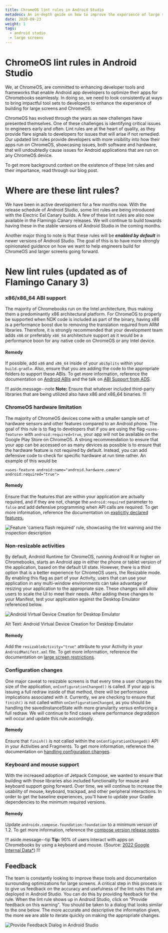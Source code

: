 ```yaml
---
title: ChromeOS lint rules in Android Studio
metadesc: An in-depth guide on how to improve the experience of large screens on ChromeOS with lint rules in Android Studio.
date: 2020-09-23
weight: 1
tags:
  - android studio
  - large screens
---
```


# ChromeOS lint rules in Android Studio

We, at ChromeOS, are committed to enhancing developer tools and frameworks that
enable Android app developers to optimize their apps for Chromebooks seamlessly.
In doing so, we need to look consistently at ways to bring impactful tool sets
to developers to enhance the experience of building for large screens and
ChromeOS.

ChromeOS has evolved through the years as new challenges have presented
themselves. One of these challenges is identifying critical issues to engineers
early and often. Lint rules are at the heart of quality, as they provide flare
signals to developers for issues that will arise if not remedied. Our updated
lint rules provide developers with more visibility into how their apps run on
ChromeOS, showcasing issues, both software and hardware, that will undoubtedly
cause issues for Android applications that are run on any ChromeOS device.

To get more background context on the existence of these lint rules and their
importance, read through our blog post.

# Where are these lint rules?

We have been in active development for a few months now. With the release
schedule of Android Studio, some lint rules are being introduced with the
Electric Eel Canary builds. A few of these lint rules are also now available in
the Flamingo Canary releases. We will continue to build towards having these in
the stable versions of Android Studio in the coming months.

Another major thing to note is that these rules will be ***enabled by
default*** in newer versions of Android Studio. The goal of this is to have more
strongly opinionated guidance on how we want to help engineers build for
ChromeOS and larger screens going forward.

# New lint rules (updated as of Flamingo Canary 3)

### x86/x86_64 ABI support

The majority of Chromebooks run on the Intel architecture, thus making them a
predominantly x86 architectural platform. For ChromeOS to properly be supported
when NDK code is included as part of the binary, having x86 is a performance
boost due to removing the translation required from ARM libraries. Therefore, it
is strongly recommended that your development team adds `x86` or preferably
`x86_64` architecture support as it would be a performance boon for any native
code on ChromeOS or any Intel device.

#### Remedy

If possible, add `x86` and `x86_64` inside of your `abiSplits` within your
`build.gradle`. Also, ensure that you are adding the code to the appropriate
folders to support these ABIs. To get more information, reference the
documentation on [Android ABIs](https://developer.android.com/ndk/guides/abis)
and the talk on [ABI Support from ADS](https://youtu.be/C0IuT0O2wlM?t=229).

!!! aside.message--note
**Note:** Ensure that whatever included third-party libraries that are being
utilized also have x86 and x86_64 binaries. 
!!!

### ChromeOS hardware limitation

The majority of ChromeOS devices come with a smaller sample set of hardware
sensors and other features compared to an Android phone. The goal of this rule
is to flag to developers that if you are using the flag `<uses-feature>` with
`android:required=true`, your app will not be available on the Google Play Store
on ChromeOS. A strong recommendation to ensure that your app can be accessed on
as many devices as possible is to ensure that the hardware feature is not
required by default. Instead, you can add defensive code to check for specific
hardware at run time rather. An example of this would be

```
<uses-feature android:name="android.hardware.camera" android:required="true">
```

#### Remedy

Ensure that the features that are within your application are actually
required, and if they are not, change the `android:required` parameter to
`false` and add defensive programming when API calls are required. To get more
information, reference the documentation on
[explicitly declared features.](https://developer.android.com/guide/topics/manifest/uses-feature-element#declared)

![Feature 'camera flash required' rule, showcasing the lint warning and the inspection description](ix://posts/android-studio-lint-rules/lint.gif)

### Non-resizable activities

By default, Android Runtime for ChromeOS, running Android R or higher on
Chromebooks, starts an Android app in either the phone or tablet version of the
application, based on the default UI state. However, there is a third option
that is a better experience for ChromeOS users, the Resizable mode. By enabling
this flag as part of your Activity, users that can use your application in any
multi-window environments can take advantage of resizing your application to the
appropriate size. These changes will allow users to scale the UI to meet their
needs. After adding these changes to your Manifest, test your application
against the Desktop Emulator referenced below.

![Android Virtual Device Creation for Desktop Emulator](ix:copyoflintrule--tky4el3vzwh.gif)

Alt Text: Android Virtual Device Creation for Desktop Emulator

#### Remedy

Add the `resizableActivity="true"` attribute to your Activity in your
`AndroidManifest.xml` file. To get more information, reference the documentation
on
[large screen restrictions](https://developer.android.com/guide/topics/large-screens/multi-window-support#resizeableActivity).

### Configuration changes

One major caveat to resizable screens is that every time a user changes the
size of the application, `onConfigurationChanged()` is called. If your app is
issuing a full redraw inside of that method, there will be performance
implications associated with it. Currently, we are checking to ensure that
`finish()` is not called within `onConfigurationChanged`, as you should be
handling the savedInstanceState with more granularity versus enforcing a full
redraw. We will continue to find cases where performance degradation will occur
and update this rule accordingly.

#### Remedy

Ensure that `finish()` is not called within the `onConfigurationChanged()` API
in your Activities and Fragments. To get more information, reference the
documentation on
[handling configuration changes](https://developer.android.com/guide/topics/resources/runtime-changes).

### Keyboard and mouse support

With the increased adoption of Jetpack Compose, we wanted to ensure that
building with those libraries also included functionality for mouse and keyboard
support going forward. Over time, we will continue to increase the usability of
mouse, keyboard, trackpad, and other peripheral interactions. In order to get
the baseline experiences, you'll have to update your Gradle dependencies to the
minimum required versions.

#### Remedy

Update `androidx.compose.foundation:foundation` to a minimum version of 1.2. To
get more information, reference the
[compose version release notes](https://developer.android.com/jetpack/androidx/releases/compose#versions).

!!! aside.message--tip
**Tip:** 90% of users interact with apps on Chromebooks by using a keyboard and
mouse. (Source:
    [2022 Google Internal Data*](https://chromeos.dev/en/posts/game-controls-for-android-games#fn1))
!!!

## Feedback

The team is constantly looking to improve these tools and documentation
surrounding optimizations for large screens. A critical step in this process is
to give us feedback on the accuracy and usefulness of the lint rules that are
deployed in Android Studio. You can do this by providing feedback for the rule.
When the lint rule shows up in Android Studio, click on "Provide feedback on
this warning". You should be taken to a dialog that looks similar to the one
below. The more accurate and descriptive the information given, the more we are
able to iterate quickly on making the appropriate changes.

![Provide Feedback Dialog in Android Studio](ix://posts/android-studio-lint-rules/feedback.png)